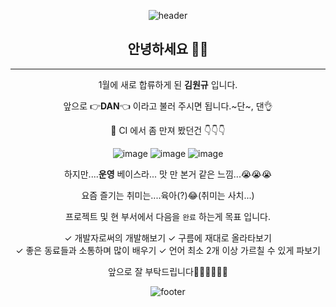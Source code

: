 <div align = "center">
  
  
![header](https://capsule-render.vercel.app/api?type=waving&&color=gradient&height=180&section=header&fontSize=90&text=new%20wonkyu();)

   
## 안녕하세요 👋👋
  
***  
 

1월에 새로 합류하게 된 **김원규** 입니다.
 

앞으로 👉**DAN**👈 이라고 불러 주시면 됩니다.~단~, 댄👌 


👀 CI 에서 좀 만져 봤던건 👇👇👇
  
  
![image](https://img.shields.io/badge/Java-007396?style=flat-square&logo=Java&logoColor=white)
![image](https://img.shields.io/badge/JavaScript-F7DF1E?style=flat-square&logo=JavaScript&logoColor=white)
![image](https://img.shields.io/badge/HTML-E34F26?style=flat-square&logo=Html5&logoColor=white)
  

하지만....**운영** 베이스라... 맛 만 본거 같은 느낌...😭😭😭
  

요즘 즐기는 취미는....육아(?)😂(취미는 사치...)
  
  
프로젝트 및 현 부서에서 다음을 `완료` 하는게 목표 입니다.   

  

✓ 개발자로써의 개발해보기  ✓ 구름에 재대로 올라타보기   
✓ 좋은 동료들과 소통하며 많이 배우기   ✓ 언어 최소 2개 이상 가르칠 수 있게 파보기   

  
앞으로 잘 부탁드립니다🙇‍♂️🙇‍♂️🙇‍♂️  

    
![footer](https://capsule-render.vercel.app/api?type=waving&&color=gradient&height=150&section=footer&fontSize=40&text=전%2010월%2017일%20생일%20입니다.)  
  

  
  

